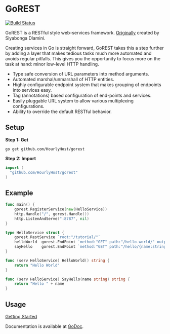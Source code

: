 GoREST
===========

[![Build Status](https://travis-ci.org/HourlyHost/gorest.png)](https://travis-ci.org/HourlyHost/gorest)

GoREST is a RESTful style web-services framework. [Originally](https://code.google.com/p/gorest/) created by Siyabonga Dlamini.

Creating services in Go is straight forward, GoREST takes this a step further by adding a layer that makes tedious tasks much more automated and avoids regular pitfalls. This gives you the opportunity to focus more on the task at hand: minor low-level HTTP handling. 

* Type safe conversion of URL parameters into method arguments.
* Automated marshal/unmarshall of HTTP entities.
* Highly configurable endpoint system that makes grouping of endpoints into services easy.
* Tag (annotations) based configuration of end-points and services.
* Easily pluggable URL system to allow various multiplexing configurations.
* Ability to override the default RESTful behavior.

## Setup

**Step 1: Get**

```
go get github.com/HourlyHost/gorest
```

**Step 2: Import**

```Go
import (
  "github.com/HourlyHost/gorest"
)
```

## Example

```Go
func main() {
    gorest.RegisterService(new(HelloService))
    http.Handle("/", gorest.Handle())    
    http.ListenAndServe(":8787", nil)
}

type HelloService struct {
    gorest.RestService `root:"/tutorial/"`
    helloWorld  gorest.EndPoint `method:"GET" path:"/hello-world/" output:"string"`
    sayHello    gorest.EndPoint `method:"GET" path:"/hello/{name:string}" output:"string"`
}

func (serv HelloService) HelloWorld() string {
    return "Hello World"
}

func (serv HelloService) SayHello(name string) string {
    return "Hello " + name
}
```

## Usage

[Getting Started](https://code.google.com/p/gorest/wiki/GettingStarted)

Documentation is available at [GoDoc](http://godoc.org/github.com/HourlyHost/gorest).
